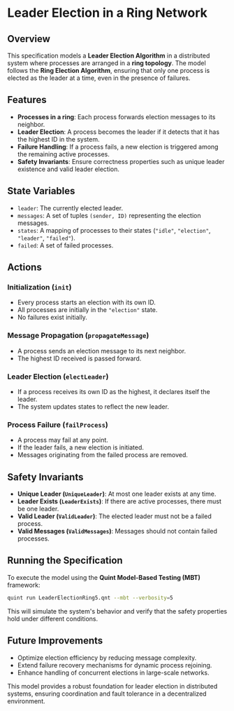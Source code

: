 # Leader Election in a Ring Network

## Overview
This specification models a **Leader Election Algorithm** in a distributed system where processes are arranged in a **ring topology**. The model follows the **Ring Election Algorithm**, ensuring that only one process is elected as the leader at a time, even in the presence of failures.

## Features
- **Processes in a ring**: Each process forwards election messages to its neighbor.
- **Leader Election**: A process becomes the leader if it detects that it has the highest ID in the system.
- **Failure Handling**: If a process fails, a new election is triggered among the remaining active processes.
- **Safety Invariants**: Ensure correctness properties such as unique leader existence and valid leader election.

## State Variables
- `leader`: The currently elected leader.
- `messages`: A set of tuples `(sender, ID)` representing the election messages.
- `states`: A mapping of processes to their states (`"idle"`, `"election"`, `"leader"`, `"failed"`).
- `failed`: A set of failed processes.

## Actions
### Initialization (`init`)
- Every process starts an election with its own ID.
- All processes are initially in the `"election"` state.
- No failures exist initially.

### Message Propagation (`propagateMessage`)
- A process sends an election message to its next neighbor.
- The highest ID received is passed forward.

### Leader Election (`electLeader`)
- If a process receives its own ID as the highest, it declares itself the leader.
- The system updates states to reflect the new leader.

### Process Failure (`failProcess`)
- A process may fail at any point.
- If the leader fails, a new election is initiated.
- Messages originating from the failed process are removed.

## Safety Invariants
- **Unique Leader (`UniqueLeader`)**: At most one leader exists at any time.
- **Leader Exists (`LeaderExists`)**: If there are active processes, there must be one leader.
- **Valid Leader (`ValidLeader`)**: The elected leader must not be a failed process.
- **Valid Messages (`ValidMessages`)**: Messages should not contain failed processes.

## Running the Specification
To execute the model using the **Quint Model-Based Testing (MBT)** framework:
```bash
quint run LeaderElectionRing5.qnt --mbt --verbosity=5
```
This will simulate the system's behavior and verify that the safety properties hold under different conditions.

## Future Improvements
- Optimize election efficiency by reducing message complexity.
- Extend failure recovery mechanisms for dynamic process rejoining.
- Enhance handling of concurrent elections in large-scale networks.

This model provides a robust foundation for leader election in distributed systems, ensuring coordination and fault tolerance in a decentralized environment.


